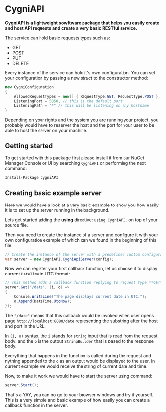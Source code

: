 # CygniAPI
**CygniAPI is a lightweight sowftware package that helps you easily create and host API requests and create a very basic RESTful service.**

The service can hold basic requests types such as:

 - GET
 - POST
 - PUT
 - DELETE

Every instance of the service can hold it's own configuration. You can set your configuration by passing a new *struct* to the constructor method:

```csharp
new CygniConfiguration
{
    AllowedRequestTypes = new[] { RequestType.GET, RequestType.POST },
    ListeningPort = 5050, // this is the default port
    ListeningPath = "*" // this will be listening on any hostname
}
```

Depending on your rights and the system you are running your project, you probably would have to reserver the host and the port for your user to be able to host the server on your machine.

## Getting started

To get started with this package first please install it from our NuGet Manager Console or UI by searching `CygniAPI` or performing the next command:

```sh
Install-Package CygniAPI
```

## Creating basic example server

Here we would have a look at a very basic example to show you how easily it is to set up the server running in the background.

Lets get started adding the **using** directive: `using CygniAPI;` on top of your source file.

Then you need to create the instance of a server and configure it with your own configuration example of which can we found in the beginning of this file.

```csharp
// Create the instance of the server with a predefined custom configuration
var server = new CygniAPI.CygniApiServer(config);
```

Now we can register your first callback function, let us choose it to display current `DateTime` in UTC format:

```csharp
// This method adds a callback function replying to request type **GET**
server.Get("/date", (i, o) =>
{
    Console.WriteLine("The page displays current date in UTC.");
    o.Append(DateTime.UtcNow);
});
```

The `"/date"` means that this callback would be invoked when user opens page `http://localhost:8080/date` representing the substring after the host and port in the URL.

In `(i, o)` syntax, the `i` stands for `string` input that is read from the request body, and the `o` is the output `StringBuilder` that is pased to the response body.

Everything that happens in the function is called during the request and nything appended to the `o` as an output would be displayed to the user. In current example we would receive the string of current date and time.

Now, to make it work we would have to start the server using command:

```csharp
server.Start();
```

That's a YAY, you can no go to your browser windows and try it yourself. This is a very simple and basic example of how easily you can create a callback function in the server.